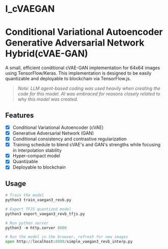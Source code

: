 # I_cVAEGAN

# Conditional Variational Autoencoder Generative Adversarial Network Hybrid(cVAE-GAN)

A small, efficient conditional cVAE-GAN implementation for 64x64 images using TensorFlow/Keras. This implementation is designed to be easily quantizable and deployable to blockchain via TensorFlow.js.

> _Note: LLM agent-based coding was used heavily when creating the code for this model. AI was embraced for reasons closely related to why this model was created._

## Features

- [x] Conditional Variational Autoencoder (cVAE)
- [x] Generative Adversarial Network (GAN)
- [x] Conditional consistency and contrastive regularization
- [x] Training schedule to blend cVAE's and GAN's strengths while focusing in interpolation stability
- [x] Hyper-compact model
- [x] Quantizable
- [x] Deployable to blockchain

## Usage

```python
# Train the model
python3 train_vaegan3_revb.py

# Export TFJS quantized model
python3 export_vaegan3_revb_tfjs.py

# Run python server
python3 -m http.server 8000

# Run the model in the browser, refresh for new images
open http://localhost:8000/simple_vaegan3_revb_interp.py
```
